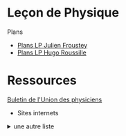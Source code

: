 # Leçon de Physique

Plans

- [Plans LP Julien Froustey](Plans_JF_2019.pdf) 
- [Plans LP Hugo Roussille](plans_lecon_physique.pdf) 

# Ressources

[Buletin de l'Union des physiciens](/leçon-physique/ressources-internet/BUP/BUP.md) 

- Sites internets
<details>
  <summary>
    une autre liste
  </summary>


